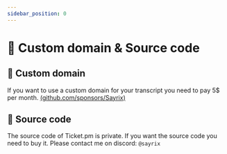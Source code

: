 ```yaml
---
sidebar_position: 0
---
```


# 🚩 Custom domain & Source code

## 🎨 Custom domain

If you want to use a custom domain for your transcript you need to pay 5$ per month. [(github.com/sponsors/Sayrix)](https://github.com/sponsors/Sayrix?frequency=recurring&sponsor=Sayrix)

## 📝 Source code

The source code of Ticket.pm is private. If you want the source code you need to buy it. Please contact me on discord: `@sayrix`
